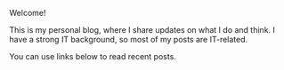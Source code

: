 Welcome!

This is my personal blog, where I share updates on what I do and think. I have
a strong IT background, so most of my posts are IT-related.

You can use links below to read recent posts.
